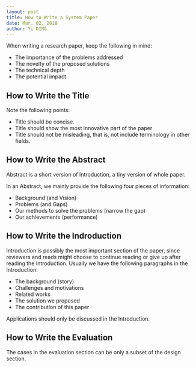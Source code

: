 ```yaml
---
layout: post
title: How to Write a System Paper
date: Mar. 02, 2018
author: Yi DING
---
```




When writing a research paper, keep the following in mind:

- The importance of the problems addressed
- The novelty of the proposed solutions
- The technical depth
- The potential impact

## How to Write the Title

Note the following points:

* Title should be concise.
* Title should show the most innovative part of the paper
* Title should not be misleading, that is, not include terminology in other fields.


## How to Write the Abstract

Abstract is a short version of Introduction, a tiny version of whole paper.

In an Abstract, we mainly provide the following four pieces of information:

* Background (and Vision)
* Problems (and Gaps)
* Our methods to solve the problems (narrow the gap)
* Our achievements (performance)

## How to Write the Indroduction

Introduction is possibly the most important section of the paper, since reviewers and reads might choose to continue reading or give up after reading the Introduction. Usually we have the following paragraphs in the Introduction:

* The background (story)
* Challenges and motivations
* Related works
* The solution we proposed
* The contribution of this paper

Applications should only be discussed in the Introduction.

## How to Write the Evaluation

The cases in the evaluation section can be only a subset of the design section.